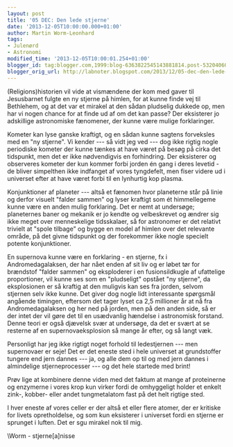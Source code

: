 ```yaml
---
layout: post
title: '05 DEC: Den lede stjerne'
date: '2013-12-05T10:00:00.000+01:00'
author: Martin Worm-Leonhard
tags:
- Julenørd
- Astronomi
modified_time: '2013-12-05T10:00:01.254+01:00'
blogger_id: tag:blogger.com,1999:blog-6363822545143881814.post-5320406008454858228
blogger_orig_url: http://labnoter.blogspot.com/2013/12/05-dec-den-lede-stjerne.html
---
```


(Religions)historien vil vide at vismændene der kom med gaver til
Jesusbarnet fulgte en ny stjerne på himlen, for at kunne finde vej til
Bethlehem, og at det var et mirakel at den sådan pludselig dukkede op,
men har vi nogen chance for at finde ud af om det kan passe? Der
eksisterer jo adskillige astronomiske fænomener, der kunne være mulige
forklaringer.

Kometer kan lyse ganske kraftigt, og en sådan kunne sagtens forveksles
med en "ny stjerne". Vi kender --- så vidt jeg ved --- dog ikke rigtig nogle
periodiske kometer der kunne tænkes at have været på besøg på cirka det
tidspunkt, men det er ikke nødvendigvis en forhindring. Der eksisterer
og observeres kometer der kun kommer forbi jorden én gang i deres
levetid - de bliver simpelthen ikke indfanget af vores tyngdefelt, men
fiser videre ud i universet efter at have været forbi til en lynhurtig
kop plasma.

Konjunktioner af planeter --- altså et fænomen hvor planeterne står på
linie og derfor visuelt "falder sammen" og lyser kraftigt som ét
himmellegeme kunne være en anden mulig forklaring. Det er nemt at
undersøge; planeternes baner og mekanik er jo kendte og velbeskrevet og
ændrer sig ikke meget over menneskelige tidsskalaer, så for astronomer
er det relativt trivielt at "spole tilbage" og bygge en model af himlen
over det relevante område, på det givne tidspunkt og der forekommer ikke
nogle specielt potente konjunktioner.

En supernova kunne være en forklaring - en stjerne, fx i
Andromedagalaksen, der har nået enden af sit liv og er løbet tør for
brændstof "falder sammen" og eksploderer i en fusionsildkugle af
ufattelige proportioner, vil kunne ses som en "pludseligt" opstået "ny
stjerne", da eksplosionen er så kraftig at den muligvis kan ses fra
jorden, selvom stjernen selv ikke kunne. Det giver dog nogle lidt
interessante spørgsmål angående timingen, eftersom det tager lyset ca
2,5 millioner år at nå fra Andromedagalaksen og her ned på jorden, men
på den anden side, så er der intet der vil gøre det til en usædvanlig
hændelse i astronomisk forstand. Denne teori er også djævelsk svær at
undersøge, da det er svært at se resterne af en supernovaeksplosion så
mange år efter, og så langt væk. 

Personligt har jeg ikke rigtigt noget forhold til ledestjernen --- men
supernovaer er seje! Det er det eneste sted i hele universet at
grundstoffer tungere end jern dannes --- ja, og alle dem op til og med
jern dannes i almindelige stjerneprocesser --- og det hele startede med
brint!

Prøv lige at kombinere denne viden med det faktum at mange af
proteinerne og enzymerne i vores krop kun virker fordi de omhyggeligt
holder et enkelt zink-, kobber- eller andet tungmetalatom fast på det
helt rigtige sted.

I hver eneste af vores celler er der altså et eller flere atomer, der er
kritiske for livets opretholdelse, og som kun eksisterer i universet
fordi en stjerne er sprunget i luften. Det er sgu mirakel nok til mig.

\\Worm - stjerne\[a\]nisse
